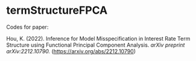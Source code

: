 # termStructureFPCA

Codes for paper:

Hou, K. (2022). Inference for Model Misspecification in Interest Rate Term Structure using Functional Principal Component Analysis. <i>arXiv preprint arXiv:2212.10790.</i>
(https://arxiv.org/abs/2212.10790)
